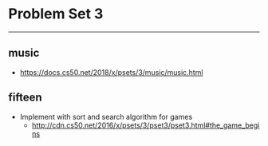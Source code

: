 # Problem Set 3

***

## music

- <https://docs.cs50.net/2018/x/psets/3/music/music.html>

## fifteen

- Implement with sort and search algorithm for games
  - <http://cdn.cs50.net/2016/x/psets/3/pset3/pset3.html#the_game_begins>
